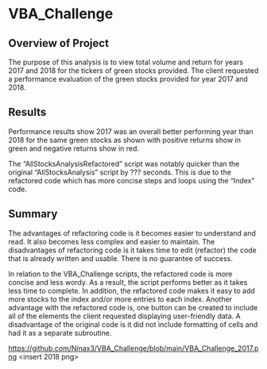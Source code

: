 # VBA_Challenge

## Overview of Project

The purpose of this analysis is to view total volume and return for years 2017 and 2018 for the tickers of green stocks provided. The client requested a performance evaluation of the green stocks provided for year 2017 and 2018. 

## Results

Performance results show 2017 was an overall better performing year than 2018 for the same green stocks as shown with positive returns show in green and negative returns show in red.

<Insert hyperlink>

The “AllStocksAnalysisRefactored” script was notably quicker than the original “AllStocksAnalysis” script by ??? seconds. This is due to the refactored code which has more concise steps and loops using the “Index” code.

<Insert sample of Index code> 

## Summary

The advantages of refactoring code is it becomes easier to understand and read. It also becomes less complex and easier to maintain.
The disadvantages of refactoring code is it takes time to edit (refactor) the code that is already written and usable. There is no guarantee of success. 

In relation to the VBA_Challenge scripts, the refactored code is more concise and less wordy. As a result, the script performs better as it takes less time to complete. In addition, the refactored code makes it easy to add more stocks to the index and/or more entries to each index. Another advantage with the refactored code is, one button can be created to include all of the elements the client requested displaying user-friendly data. A disadvantage of the original code is it did not include formatting of cells and had it as a separate subroutine. 

https://github.com/Ninax3/VBA_Challenge/blob/main/VBA_Challenge_2017.png
<insert 2018 png>
